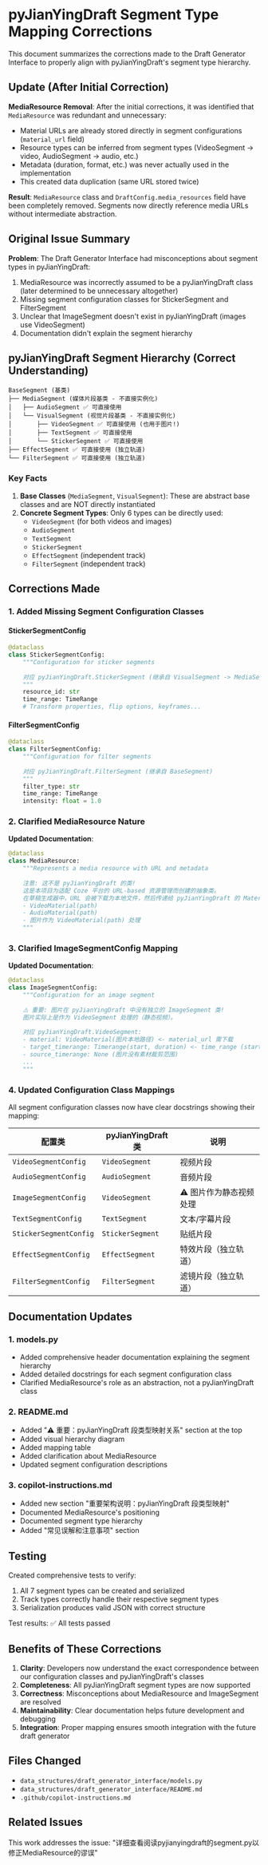 # pyJianYingDraft Segment Type Mapping Corrections

This document summarizes the corrections made to the Draft Generator Interface to properly align with pyJianYingDraft's segment type hierarchy.

## Update (After Initial Correction)

**MediaResource Removal**: After the initial corrections, it was identified that `MediaResource` was redundant and unnecessary:
- Material URLs are already stored directly in segment configurations (`material_url` field)
- Resource types can be inferred from segment types (VideoSegment → video, AudioSegment → audio, etc.)
- Metadata (duration, format, etc.) was never actually used in the implementation
- This created data duplication (same URL stored twice)

**Result**: `MediaResource` class and `DraftConfig.media_resources` field have been completely removed. Segments now directly reference media URLs without intermediate abstraction.

## Original Issue Summary

**Problem**: The Draft Generator Interface had misconceptions about segment types in pyJianYingDraft:
1. MediaResource was incorrectly assumed to be a pyJianYingDraft class (later determined to be unnecessary altogether)
2. Missing segment configuration classes for StickerSegment and FilterSegment
3. Unclear that ImageSegment doesn't exist in pyJianYingDraft (images use VideoSegment)
4. Documentation didn't explain the segment hierarchy

## pyJianYingDraft Segment Hierarchy (Correct Understanding)

```
BaseSegment (基类)
├── MediaSegment (媒体片段基类 - 不直接实例化)
│   ├── AudioSegment ✅ 可直接使用
│   └── VisualSegment (视觉片段基类 - 不直接实例化)
│       ├── VideoSegment ✅ 可直接使用 (也用于图片!)
│       ├── TextSegment ✅ 可直接使用
│       └── StickerSegment ✅ 可直接使用
├── EffectSegment ✅ 可直接使用 (独立轨道)
└── FilterSegment ✅ 可直接使用 (独立轨道)
```

### Key Facts

1. **Base Classes** (`MediaSegment`, `VisualSegment`): These are abstract base classes and are NOT directly instantiated
2. **Concrete Segment Types**: Only 6 types can be directly used:
   - `VideoSegment` (for both videos and images)
   - `AudioSegment`
   - `TextSegment`
   - `StickerSegment`
   - `EffectSegment` (independent track)
   - `FilterSegment` (independent track)

## Corrections Made

### 1. Added Missing Segment Configuration Classes

#### StickerSegmentConfig
```python
@dataclass
class StickerSegmentConfig:
    """Configuration for sticker segments
    
    对应 pyJianYingDraft.StickerSegment (继承自 VisualSegment -> MediaSegment -> BaseSegment)
    """
    resource_id: str
    time_range: TimeRange
    # Transform properties, flip options, keyframes...
```

#### FilterSegmentConfig
```python
@dataclass
class FilterSegmentConfig:
    """Configuration for filter segments
    
    对应 pyJianYingDraft.FilterSegment (继承自 BaseSegment)
    """
    filter_type: str
    time_range: TimeRange
    intensity: float = 1.0
```

### 2. Clarified MediaResource Nature

**Updated Documentation**:
```python
@dataclass
class MediaResource:
    """Represents a media resource with URL and metadata
    
    注意: 这不是 pyJianYingDraft 的类! 
    这是本项目为适配 Coze 平台的 URL-based 资源管理而创建的抽象类。
    在草稿生成器中，URL 会被下载为本地文件，然后传递给 pyJianYingDraft 的 Material 类:
    - VideoMaterial(path)
    - AudioMaterial(path)
    - 图片作为 VideoMaterial(path) 处理
    """
```

### 3. Clarified ImageSegmentConfig Mapping

**Updated Documentation**:
```python
@dataclass
class ImageSegmentConfig:
    """Configuration for an image segment
    
    ⚠️ 重要: 图片在 pyJianYingDraft 中没有独立的 ImageSegment 类!
    图片实际上是作为 VideoSegment 处理的（静态视频）。
    
    对应 pyJianYingDraft.VideoSegment:
    - material: VideoMaterial(图片本地路径) <- material_url 需下载
    - target_timerange: Timerange(start, duration) <- time_range (start, end)
    - source_timerange: None (图片没有素材裁剪范围)
    ...
    """
```

### 4. Updated Configuration Class Mappings

All segment configuration classes now have clear docstrings showing their mapping:

| 配置类 | pyJianYingDraft 类 | 说明 |
|--------|-------------------|------|
| `VideoSegmentConfig` | `VideoSegment` | 视频片段 |
| `AudioSegmentConfig` | `AudioSegment` | 音频片段 |
| `ImageSegmentConfig` | `VideoSegment` | ⚠️ 图片作为静态视频处理 |
| `TextSegmentConfig` | `TextSegment` | 文本/字幕片段 |
| `StickerSegmentConfig` | `StickerSegment` | 贴纸片段 |
| `EffectSegmentConfig` | `EffectSegment` | 特效片段（独立轨道）|
| `FilterSegmentConfig` | `FilterSegment` | 滤镜片段（独立轨道）|

## Documentation Updates

### 1. models.py
- Added comprehensive header documentation explaining the segment hierarchy
- Added detailed docstrings for each segment configuration class
- Clarified MediaResource's role as an abstraction, not a pyJianYingDraft class

### 2. README.md
- Added "⚠️ 重要：pyJianYingDraft 段类型映射关系" section at the top
- Added visual hierarchy diagram
- Added mapping table
- Added clarification about MediaResource
- Updated segment configuration descriptions

### 3. copilot-instructions.md
- Added new section "重要架构说明：pyJianYingDraft 段类型映射"
- Documented MediaResource's positioning
- Documented segment type hierarchy
- Added "常见误解和注意事项" section

## Testing

Created comprehensive tests to verify:
1. All 7 segment types can be created and serialized
2. Track types correctly handle their respective segment types
3. Serialization produces valid JSON with correct structure

Test results: ✅ All tests passed

## Benefits of These Corrections

1. **Clarity**: Developers now understand the exact correspondence between our configuration classes and pyJianYingDraft's classes
2. **Completeness**: All pyJianYingDraft segment types are now supported
3. **Correctness**: Misconceptions about MediaResource and ImageSegment are resolved
4. **Maintainability**: Clear documentation helps future development and debugging
5. **Integration**: Proper mapping ensures smooth integration with the future draft generator

## Files Changed

- `data_structures/draft_generator_interface/models.py`
- `data_structures/draft_generator_interface/README.md`
- `.github/copilot-instructions.md`

## Related Issues

This work addresses the issue: "详细查看阅读pyjianyingdraft的segment.py以修正MediaResource的谬误"
